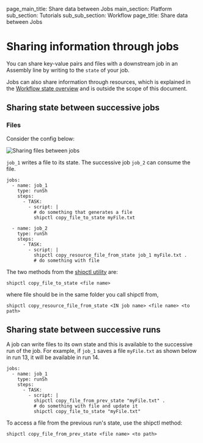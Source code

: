 page_main_title: Share data between Jobs
main_section: Platform
sub_section: Tutorials
sub_sub_section: Workflow
page_title: Share data between Jobs

# Sharing information through jobs

You can share key-value pairs and files with a downstream job in an Assembly line by writing to the `state` of your job.

Jobs can also share information through resources, which is explained in the [Workflow state overview](/platform/state/overview/) and is outside the scope of this document.


## Sharing state between successive jobs

### Files

Consider the config below:

<img src="/images/platform/tutorial/workflow/share-files-between-jobs.png" alt="Sharing files between jobs">

`job_1` writes a file to its state. The successive job `job_2` can consume the file.

```
jobs:
  - name: job_1
    type: runSh
    steps:
      - TASK:
        - script: |
          # do something that generates a file
          shipctl copy_file_to_state myFile.txt

  - name: job_2
    type: runSh
    steps:
      - TASK:
        - script: |
          shipctl copy_resource_file_from_state job_1 myFile.txt .
          # do something with file

```

The two methods from the [shipctl utility](/platform/tutorial/workflow/using-shipctl/) are:

```
shipctl copy_file_to_state <file name>
```
where file should be in the same folder you call shipctl from,

```
shipctl copy_resource_file_from_state <IN job name> <file name> <to path>
```

## Sharing state between successive runs

A job can write files to its own state and this is available to the successive run of the job. For example, if `job_1` saves a file `myFile.txt` as shown below in run 13, it will be available in run 14.

```
jobs:
  - name: job_1
    type: runSh
    steps:
      - TASK:
        - script: |
          shipctl copy_file_from_prev_state "myFile.txt" .
          # do something with file and update it
          shipctl copy_file_to_state "myFile.txt"

```

To access a file from the previous run's state, use the shipctl method:

```
shipctl copy_file_from_prev_state <file name> <to path>
```
